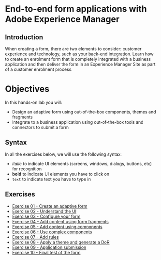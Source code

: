 # End-to-end form applications with Adobe Experience Manager

## Introduction
When creating a form, there are two elements to consider: customer experience and technology, such as your back-end integration. Learn how to create an enrolment form that is completely integrated with a business application and then deliver the form in an Experience Manager Site as part of a customer enrolment process.

# Objectives
In this hands-on lab you will:  
* Design an adaptive form using out-of-the-box components, themes and fragments
* Integrate to a business application using out-of-the-box tools and connectors to submit a form


## Syntax
In all the exercises below, we will use the following syntax:
* *italic* to indicate UI elements (screens, windows, dialogs, buttons, etc) for recognition
* **bold** to indicate UI elements you have to click on
* `text` to indicate text you have to type in

## Exercises
* [Exercise 01 - Create an adaptive form](exercise01/README.md)
* [Exercise 02 - Understand the UI](exercise02/README.md)
* [Exercise 03 - Configure your form](exercise03/README.md)
* [Exercise 04 - Add content using form fragments](exercise04/README.md)
* [Exercise 05 - Add content using components](exercise05/README.md)
* [Exercise 06 - Use complex components](exercise06/README.md)
* [Exercise 07 - Add rules](exercise07/README.md)
* [Exercise 08 - Apply a theme and generate a DoR](exercise08/README.md)
* [Exercise 09 - Application submission](exercise09/README.md)
* [Exercise 10 - Final test of the form](exercise10/README.md)

